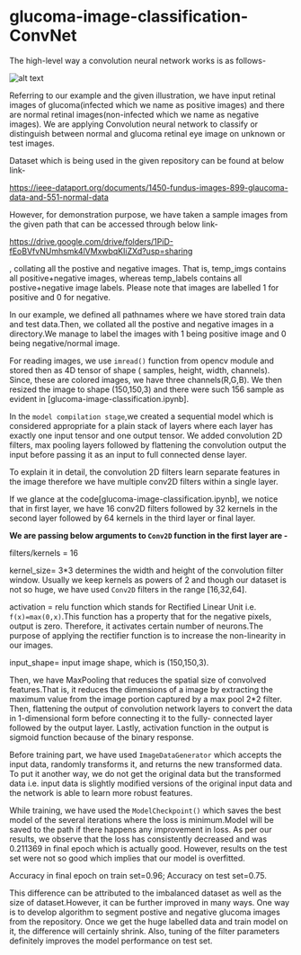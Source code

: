 # glucoma-image-classification-ConvNet

The high-level way a convolution neural network works is as follows-


![alt text](https://github.com/niteshjindal170988/glucome-image-classification-ConvNet/blob/main/cnn_flow.JPG?raw=true)


Referring to our example and the given illustration, we have input retinal images of glucoma(infected which we name as positive images) and there are normal retinal images(non-infected which we name as negative images). We are applying Convolution neural network to classify or distinguish between normal and glucoma retinal eye image on unknown or test images.

Dataset which is being used in the given repository can be found at below link-  

https://ieee-dataport.org/documents/1450-fundus-images-899-glaucoma-data-and-551-normal-data

However, for demonstration purpose, we have taken a sample images from the given path that can be accessed through below link-

https://drive.google.com/drive/folders/1PiD-fEoBVfvNUmhsmk4lVMxwbqKIiZXd?usp=sharing 

, collating all the postive and negative images.
        That is, temp_imgs contains all positive+negative images, whereas temp_labels contains all postive+negative image labels.
        Please note that images are labelled 1 for positive and 0 for negative.


In our example, we defined all pathnames where we have stored train data and test data.Then, we collated all the postive and negative images in a directory.We manage to label the images with 1 being positive image and 0 being negative/normal image.

For reading images, we use `imread()` function from opencv module and stored then as 4D tensor of shape ( samples, height, width, channels). Since, these are colored images, we have three channels(R,G,B). We then resized the image to shape (150,150,3) and there were such 156 sample as evident in [glucoma-image-classification.ipynb].

In the `model compilation stage`,we created a sequential model which is considered appropriate for a plain stack of layers where each layer has exactly one input tensor and one output tensor. We added convolution 2D filters, max pooling layers followed by flattening the convolution output the input before passing it as an input to full connected dense layer.

To explain it in detail, the convolution 2D filters learn separate features in the image therefore we have multiple conv2D filters within a single layer.

If we glance at the code[glucoma-image-classification.ipynb], we notice that in first layer, we have 16 conv2D filters followed by 32 kernels in the second layer followed by 64 kernels in the third layer or final layer.

**We are passing below arguments to `Conv2D` function in the first layer are -**

filters/kernels = 16 

kernel_size= 3*3 determines the width and height of the convolution filter window. Usually we keep kernels as powers of 2 and though our dataset is not so huge, we have used `Conv2D` filters in the range [16,32,64].

activation = relu function which stands for Rectified Linear Unit i.e. `f(x)=max(0,x)`.This function has a property that for the negative pixels, output is zero. Therefore, it activates certain number of neurons.The purpose of applying the rectifier function is to increase the non-linearity in our images.

input_shape= input image shape, which is (150,150,3).

Then, we have MaxPooling that reduces the spatial size of convolved features.That is, it reduces the dimensions of a image by extracting the maximum value from the image portion captured by a max pool 2*2 filter. Then, flattening the output of convolution network layers to convert the data in 1-dimensional form before connecting it to the fully- connected layer followed by the output layer. Lastly, activation function in the output is sigmoid function because of the binary response.

Before training part, we have used `ImageDataGenerator` which accepts the input data, randomly transforms it, and returns the new transformed data. To put it another way, we do not get the original data but the transformed data i.e. input data is slightly modified versions of the original input data and the network is able to learn more robust features.


While training, we have used the `ModelCheckpoint()` which saves the best model of the several iterations where the loss is minimum.Model will be saved to the path if there happens any improvement in loss.
As per our results, we observe that the loss has consistently decreased and was 0.211369 in final epoch which is actually good. However, results on the test set were not so good which implies that our model is overfitted.

Accuracy in final epoch on train set=0.96; Accuracy on test set=0.75.

This difference can be attributed to the imbalanced dataset as well as the size of dataset.However, it can be further improved in many ways. One way is to develop algorithm to segment postive and negative glucoma images from the repository. Once we get the huge labelled data and train model on it, the difference will certainly shrink. Also, tuning of the filter parameters definitely improves the model performance on test set.
